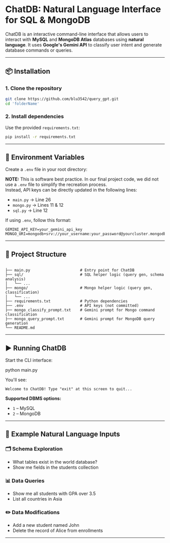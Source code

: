 # ChatDB: Natural Language Interface for SQL & MongoDB

ChatDB is an interactive command-line interface that allows users to interact with **MySQL** and **MongoDB Atlas** databases using **natural language**. It uses **Google's Gemini API** to classify user intent and generate database commands or queries.

---

## 📦 Installation

### 1. Clone the repository
```bash
git clone https://github.com/blu3542/query_gpt.git
cd 'folderName'
```

### 2. Install dependencies
Use the provided `requirements.txt`:
```bash
pip install -r requirements.txt
```

---

## 🔐 Environment Variables

Create a `.env` file in your root directory:

**NOTE:** This is software best practice. In our final project code, we did not use a `.env` file to simplify the recreation process.  
Instead, API keys can be directly updated in the following lines:
- `main.py` → Line 26  
- `mongo.py` → Lines 11 & 12  
- `sql.py` → Line 12  

If using `.env`, follow this format:
```env
GEMINI_API_KEY=your_gemini_api_key
MONGO_URI=mongodb+srv://your_username:your_password@yourcluster.mongodb.net/
```

---

## 📁 Project Structure

```

├── main.py                      # Entry point for ChatDB
├── sql/                         # SQL helper logic (query gen, schema analysis)
│   └── ...
├── mongo/                       # Mongo helper logic (query gen, classification)
│   └── ...
├── requirements.txt             # Python dependencies
├── .env                         # API keys (not committed)
├── mongo_classify_prompt.txt    # Gemini prompt for Mongo command classification
├── mongo_query_prompt.txt       # Gemini prompt for MongoDB query generation
└── README.md
```

---

## ▶️ Running ChatDB

Start the CLI interface:

python main.py


You'll see:
```
Welcome to ChatDB! Type "exit" at this screen to quit...
```

**Supported DBMS options:**
- `1` – MySQL  
- `2` – MongoDB

---

## 💬 Example Natural Language Inputs

### 🗂️ Schema Exploration
- What tables exist in the world database?
- Show me fields in the students collection

### 📊 Data Queries
- Show me all students with GPA over 3.5
- List all countries in Asia

### ✏️ Data Modifications
- Add a new student named John
- Delete the record of Alice from enrollments

---
